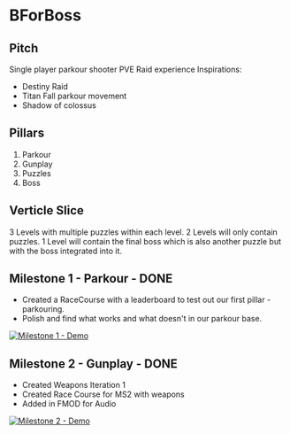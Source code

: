 # BForBoss
## Pitch
Single player parkour shooter PVE Raid experience
Inspirations:
- Destiny Raid
- Titan Fall parkour movement
- Shadow of colossus

## Pillars
1. Parkour
2. Gunplay
3. Puzzles
4. Boss

## Verticle Slice
3 Levels with multiple puzzles within each level.
2 Levels will only contain puzzles.
1 Level will contain the final boss which is also another puzzle but with the boss integrated into it.

## Milestone 1 - Parkour - DONE
- Created a RaceCourse with a leaderboard to test out our first pillar - parkouring. 
- Polish and find what works and what doesn't in our parkour base.

[![Milestone 1 - Demo](https://img.youtube.com/vi/aA634B6ljI4/0.jpg)](https://www.youtube.com/watch?v=aA634B6ljI4)


## Milestone 2 - Gunplay - DONE
- Created Weapons Iteration 1
- Created Race Course for MS2 with weapons
- Added in FMOD for Audio

[![Milestone 2 - Demo](https://img.youtube.com/vi/SH9xvqlBY68/0.jpg)](https://youtu.be/SH9xvqlBY68)

